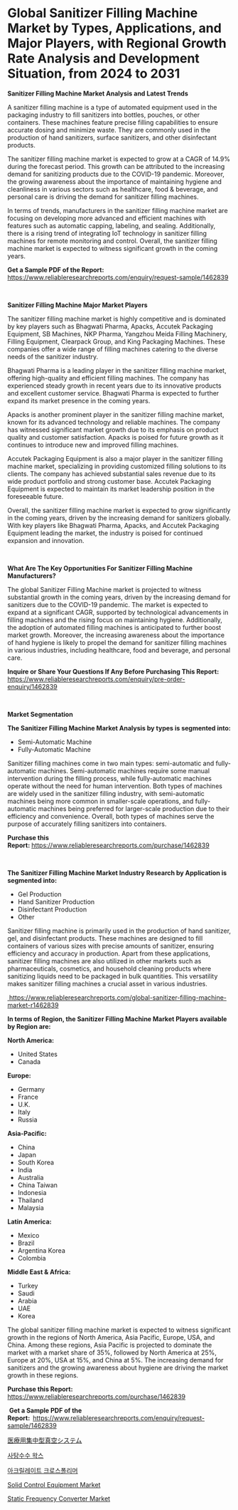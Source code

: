 <p><h1>Global Sanitizer Filling Machine Market by Types, Applications, and Major Players, with Regional Growth Rate Analysis and Development Situation, from 2024 to 2031</h1></p><p><strong>Sanitizer Filling Machine Market Analysis and Latest Trends</strong></p>
<p><p>A sanitizer filling machine is a type of automated equipment used in the packaging industry to fill sanitizers into bottles, pouches, or other containers. These machines feature precise filling capabilities to ensure accurate dosing and minimize waste. They are commonly used in the production of hand sanitizers, surface sanitizers, and other disinfectant products.</p><p>The sanitizer filling machine market is expected to grow at a CAGR of 14.9% during the forecast period. This growth can be attributed to the increasing demand for sanitizing products due to the COVID-19 pandemic. Moreover, the growing awareness about the importance of maintaining hygiene and cleanliness in various sectors such as healthcare, food & beverage, and personal care is driving the demand for sanitizer filling machines.</p><p>In terms of trends, manufacturers in the sanitizer filling machine market are focusing on developing more advanced and efficient machines with features such as automatic capping, labeling, and sealing. Additionally, there is a rising trend of integrating IoT technology in sanitizer filling machines for remote monitoring and control. Overall, the sanitizer filling machine market is expected to witness significant growth in the coming years.</p></p>
<p><strong>Get a Sample PDF of the Report:&nbsp;</strong> <a href="https://www.reliableresearchreports.com/enquiry/request-sample/1462839">https://www.reliableresearchreports.com/enquiry/request-sample/1462839</a></p>
<p>&nbsp;</p>
<p><strong>Sanitizer Filling Machine Major Market Players</strong></p>
<p><p>The sanitizer filling machine market is highly competitive and is dominated by key players such as Bhagwati Pharma, Apacks, Accutek Packaging Equipment, SB Machines, NKP Pharma, Yangzhou Meida Filling Machinery, Filling Equipment, Clearpack Group, and King Packaging Machines. These companies offer a wide range of filling machines catering to the diverse needs of the sanitizer industry.</p><p>Bhagwati Pharma is a leading player in the sanitizer filling machine market, offering high-quality and efficient filling machines. The company has experienced steady growth in recent years due to its innovative products and excellent customer service. Bhagwati Pharma is expected to further expand its market presence in the coming years.</p><p>Apacks is another prominent player in the sanitizer filling machine market, known for its advanced technology and reliable machines. The company has witnessed significant market growth due to its emphasis on product quality and customer satisfaction. Apacks is poised for future growth as it continues to introduce new and improved filling machines.</p><p>Accutek Packaging Equipment is also a major player in the sanitizer filling machine market, specializing in providing customized filling solutions to its clients. The company has achieved substantial sales revenue due to its wide product portfolio and strong customer base. Accutek Packaging Equipment is expected to maintain its market leadership position in the foreseeable future.</p><p>Overall, the sanitizer filling machine market is expected to grow significantly in the coming years, driven by the increasing demand for sanitizers globally. With key players like Bhagwati Pharma, Apacks, and Accutek Packaging Equipment leading the market, the industry is poised for continued expansion and innovation.</p></p>
<p>&nbsp;</p>
<p><strong>What Are The Key Opportunities For Sanitizer Filling Machine Manufacturers?</strong></p>
<p><p>The global Sanitizer Filling Machine market is projected to witness substantial growth in the coming years, driven by the increasing demand for sanitizers due to the COVID-19 pandemic. The market is expected to expand at a significant CAGR, supported by technological advancements in filling machines and the rising focus on maintaining hygiene. Additionally, the adoption of automated filling machines is anticipated to further boost market growth. Moreover, the increasing awareness about the importance of hand hygiene is likely to propel the demand for sanitizer filling machines in various industries, including healthcare, food and beverage, and personal care.</p></p>
<p><strong>Inquire or Share Your Questions If Any Before Purchasing This Report:</strong> <a href="https://www.reliableresearchreports.com/enquiry/pre-order-enquiry/1462839">https://www.reliableresearchreports.com/enquiry/pre-order-enquiry/1462839</a></p>
<p>&nbsp;</p>
<p><strong>Market Segmentation</strong></p>
<p><strong>The Sanitizer Filling Machine Market Analysis by types is segmented into:</strong></p>
<p><ul><li>Semi-Automatic Machine</li><li>Fully-Automatic Machine</li></ul></p>
<p><p>Sanitizer filling machines come in two main types: semi-automatic and fully-automatic machines. Semi-automatic machines require some manual intervention during the filling process, while fully-automatic machines operate without the need for human intervention. Both types of machines are widely used in the sanitizer filling industry, with semi-automatic machines being more common in smaller-scale operations, and fully-automatic machines being preferred for larger-scale production due to their efficiency and convenience. Overall, both types of machines serve the purpose of accurately filling sanitizers into containers.</p></p>
<p><strong>Purchase this Report:&nbsp;</strong><a href="https://www.reliableresearchreports.com/purchase/1462839">https://www.reliableresearchreports.com/purchase/1462839</a></p>
<p>&nbsp;</p>
<p><strong>The Sanitizer Filling Machine Market Industry Research by Application is segmented into:</strong></p>
<p><ul><li>Gel Production</li><li>Hand Sanitizer Production</li><li>Disinfectant Production</li><li>Other</li></ul></p>
<p><p>Sanitizer filling machine is primarily used in the production of hand sanitizer, gel, and disinfectant products. These machines are designed to fill containers of various sizes with precise amounts of sanitizer, ensuring efficiency and accuracy in production. Apart from these applications, sanitizer filling machines are also utilized in other markets such as pharmaceuticals, cosmetics, and household cleaning products where sanitizing liquids need to be packaged in bulk quantities. This versatility makes sanitizer filling machines a crucial asset in various industries.</p></p>
<p><a href="https://www.reliableresearchreports.com/global-sanitizer-filling-machine-market-r1462839">&nbsp;https://www.reliableresearchreports.com/global-sanitizer-filling-machine-market-r1462839</a></p>
<p><strong>In terms of Region, the Sanitizer Filling Machine Market Players available by Region are:</strong></p>
<p>
    <p> <strong> North America: </strong>
        <ul>
            <li>United States</li>
            <li>Canada</li>
        </ul>
        </p> 
    <p> <strong> Europe: </strong>
        <ul>
            <li>Germany</li>
            <li>France</li>
            <li>U.K.</li>
            <li>Italy</li>
            <li>Russia</li>
        </ul>
        </p> 
    <p> <strong> Asia-Pacific: </strong>
        <ul>
            <li>China</li>
            <li>Japan</li>
            <li>South Korea</li>
            <li>India</li>
            <li>Australia</li>
            <li>China Taiwan</li>
            <li>Indonesia</li>
            <li>Thailand</li>
            <li>Malaysia</li>
        </ul>
        </p> 
    <p> <strong> Latin America: </strong>
        <ul>
            <li>Mexico</li>
            <li>Brazil</li>
            <li>Argentina Korea</li>
            <li>Colombia</li>
        </ul>
        </p> 
    <p> <strong> Middle East & Africa: </strong>
        <ul>
            <li>Turkey</li>
            <li>Saudi</li>
            <li>Arabia</li>
            <li>UAE</li>
            <li>Korea</li>
        </ul>
    </p>
    </p>
<p><p>The global sanitizer filling machine market is expected to witness significant growth in the regions of North America, Asia Pacific, Europe, USA, and China. Among these regions, Asia Pacific is projected to dominate the market with a market share of 35%, followed by North America at 25%, Europe at 20%, USA at 15%, and China at 5%. The increasing demand for sanitizers and the growing awareness about hygiene are driving the market growth in these regions.</p></p>
<p><strong>Purchase this Report: </strong><a href="https://www.reliableresearchreports.com/purchase/1462839">https://www.reliableresearchreports.com/purchase/1462839</a></p>
<p>&nbsp;<strong>Get a Sample PDF of the Report:&nbsp;&nbsp;</strong><a href="https://www.reliableresearchreports.com/enquiry/request-sample/1462839">https://www.reliableresearchreports.com/enquiry/request-sample/1462839</a></p>
<p><strong></strong></p>
<p><p><a href="https://github.com/DayanaRunolfsdottir/Market-Research-Report-List-1/blob/main/6187233156154.md">医療用集中型真空システム</a></p><p><a href="https://github.com/erwindropdead54/Market-Research-Report-List-1/blob/main/3236352166903.md">사탕수수 왁스</a></p><p><a href="https://github.com/alfitoms13/Market-Research-Report-List-1/blob/main/7068335166904.md">아크릴레이트 크로스폴리머</a></p><p><a href="https://github.com/syaifulanwaramsyori/Market-Research-Report-List-1/blob/main/solid-control-equipment-market.md">Solid Control Equipment Market</a></p><p><a href="https://github.com/rslnowrouzi/Market-Research-Report-List-1/blob/main/static-frequency-converter-market.md">Static Frequency Converter Market</a></p></p>